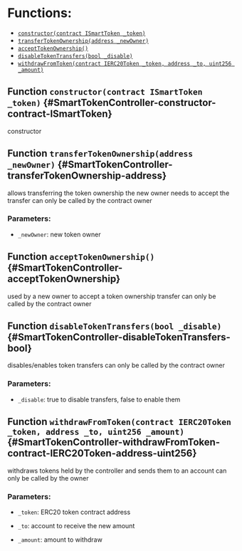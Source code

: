 

# Functions:
- [`constructor(contract ISmartToken _token)`](#SmartTokenController-constructor-contract-ISmartToken)
- [`transferTokenOwnership(address _newOwner)`](#SmartTokenController-transferTokenOwnership-address)
- [`acceptTokenOwnership()`](#SmartTokenController-acceptTokenOwnership)
- [`disableTokenTransfers(bool _disable)`](#SmartTokenController-disableTokenTransfers-bool)
- [`withdrawFromToken(contract IERC20Token _token, address _to, uint256 _amount)`](#SmartTokenController-withdrawFromToken-contract-IERC20Token-address-uint256)


## Function `constructor(contract ISmartToken _token)` {#SmartTokenController-constructor-contract-ISmartToken}
constructor
## Function `transferTokenOwnership(address _newOwner)` {#SmartTokenController-transferTokenOwnership-address}
allows transferring the token ownership
the new owner needs to accept the transfer
can only be called by the contract owner

### Parameters:
- `_newOwner`:    new token owner
## Function `acceptTokenOwnership()` {#SmartTokenController-acceptTokenOwnership}
used by a new owner to accept a token ownership transfer
can only be called by the contract owner
## Function `disableTokenTransfers(bool _disable)` {#SmartTokenController-disableTokenTransfers-bool}
disables/enables token transfers
can only be called by the contract owner

### Parameters:
- `_disable`:    true to disable transfers, false to enable them
## Function `withdrawFromToken(contract IERC20Token _token, address _to, uint256 _amount)` {#SmartTokenController-withdrawFromToken-contract-IERC20Token-address-uint256}
withdraws tokens held by the controller and sends them to an account
can only be called by the owner

### Parameters:
- `_token`:   ERC20 token contract address

- `_to`:      account to receive the new amount

- `_amount`:  amount to withdraw

